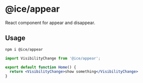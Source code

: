 # @ice/appear

React component for appear and disappear.

## Usage

```bash
npm i @ice/appear
```

```jsx
import VisibilityChange from '@ice/appear';

export default function Home() {
  return <VisibilityChange>show something</VisibilityChange>
}
```
